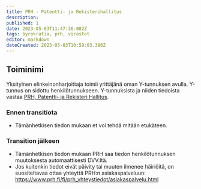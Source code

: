 ```yaml
---
title: PRH - Patentti- ja Rekisterihallitus
description: 
published: 1
date: 2023-05-03T11:47:36.082Z
tags: byrokratia, prh, virastot
editor: markdown
dateCreated: 2023-05-03T10:59:03.386Z
---
```


## Toiminimi
Yksityinen elinkeinonharjoittaja toimii yrittäjänä oman Y-tunnuksen avulla. Y-tunnus on sidottu henkilötunnukseen. Y-tunnuksista ja niiden tiedoista vastaa [PRH, Patentti- ja Rekisteri Hallitus](https://prh.fi/).

### Ennen transitiota
- Tämänhetkisen tiedon mukaan et voi tehdä mitään etukäteen.

### Transition jälkeen
- Tämänhetkisen tiedon mukaan PRH saa tiedon henkilötunnuksen muutoksesta automaattisesti DVV:ltä.
- Jos kuitenkin tiedot eivät päivity tai muuten ilmenee häiriöitä, on suositeltavaa ottaa yhteyttä PRH:n asiakaspalveluun: https://www.prh.fi/fi/prh_yhteystiedot/asiakaspalvelu.html
